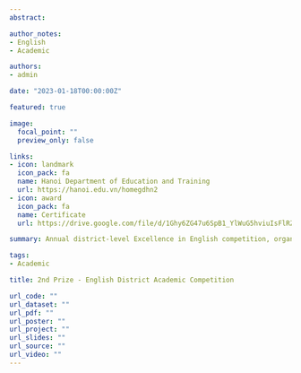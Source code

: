 ```yaml
---
abstract: 

author_notes:
- English
- Academic

authors:
- admin

date: "2023-01-18T00:00:00Z"

featured: true

image:
  focal_point: ""
  preview_only: false

links:
- icon: landmark
  icon_pack: fa
  name: Hanoi Department of Education and Training
  url: https://hanoi.edu.vn/homegdhn2
- icon: award
  icon_pack: fa
  name: Certificate
  url: https://drive.google.com/file/d/1Ghy6ZG47u6SpB1_YlWuG5hviuIsFlRZ2/view?usp=sharing

summary: Annual district-level Excellence in English competition, organized in Hanoi.

tags: 
- Academic

title: 2nd Prize - English District Academic Competition

url_code: ""
url_dataset: ""
url_pdf: ""
url_poster: ""
url_project: ""
url_slides: ""
url_source: ""
url_video: ""
---
```

